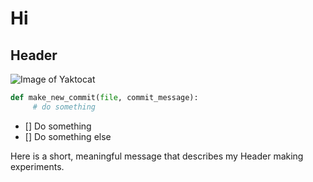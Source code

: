 # Hi
## Header






![Image of Yaktocat](https://octodex.github.com/images/yaktocat.png) 





```python
def make_new_commit(file, commit_message):
     # do something
```




- [] Do something
- [] Do something else























Here is a short, meaningful message that describes my Header making experiments.
